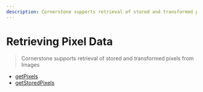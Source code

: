 ```yaml
---
description: Cornerstone supports retrieval of stored and transformed pixels from Images.
---
```


# Retrieving Pixel Data

> Cornerstone supports retrieval of stored and transformed pixels from Images

* [getPixels](../api#getPixels)
* [getStoredPixels](../api#getStoredPixels)
